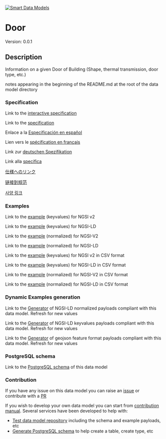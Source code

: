 [![Smart Data Models](https://smartdatamodels.org/wp-content/uploads/2022/01/SmartDataModels_logo.png "Logo")](https://smartdatamodels.org)
# Door
Version: 0.0.1

## Description 

Information on a given Door of Building (Shape, thermal transmission, door type, etc.)

notes appearing in the beginning of the README.md at the root of the data model directory
### Specification

Link to the [interactive specification](https://swagger.lab.fiware.org/?url=https://smart-data-models.github.io/dataModel.ZEB/Door/swagger.yaml)

Link to the [specification](https://github.com/smart-data-models/dataModel.ZEB/blob/master/Door/doc/spec.md)

Enlace a la [Especificación en español](https://github.com/smart-data-models/dataModel.ZEB/blob/master/Door/doc/spec_ES.md)

Lien vers le [spécification en français](https://github.com/smart-data-models/dataModel.ZEB/blob/master/Door/doc/spec_FR.md)

Link zur [deutschen Spezifikation](https://github.com/smart-data-models/dataModel.ZEB/blob/master/Door/doc/spec_DE.md)

Link alla [specifica](https://github.com/smart-data-models/dataModel.ZEB/blob/master/Door/doc/spec_IT.md)

[仕様へのリンク](https://github.com/smart-data-models/dataModel.ZEB/blob/master/Door/doc/spec_JA.md)

[链接到规范](https://github.com/smart-data-models/dataModel.ZEB/blob/master/Door/doc/spec_ZH.md)

[사양 링크](https://github.com/smart-data-models/dataModel.ZEB/blob/master/Door/doc/spec_KO.md)
### Examples

Link to the [example](https://smart-data-models.github.io/dataModel.ZEB/Door/examples/example.json) (keyvalues) for NGSI v2

Link to the [example](https://smart-data-models.github.io/dataModel.ZEB/Door/examples/example.jsonld) (keyvalues) for NGSI-LD

Link to the [example](https://smart-data-models.github.io/dataModel.ZEB/Door/examples/example-normalized.json) (normalized) for NGSI-V2

Link to the [example](https://smart-data-models.github.io/dataModel.ZEB/Door/examples/example-normalized.jsonld) (normalized) for NGSI-LD

Link to the [example](https://github.com/smart-data-models/dataModel.ZEB/blob/master/Door/examples/example.json.csv) (keyvalues) for NGSI v2 in CSV format

Link to the [example](https://github.com/smart-data-models/dataModel.ZEB/blob/master/Door/examples/example.jsonld.csv) (keyvalues) for NGSI-LD in CSV format

Link to the [example](https://github.com/smart-data-models/dataModel.ZEB/blob/master/Door/examples/example-normalized.json.csv) (normalized) for NGSI-V2 in CSV format

Link to the [example](https://github.com/smart-data-models/dataModel.ZEB/blob/master/Door/examples/example-normalized.jsonld.csv) (normalized) for NGSI-LD in CSV format
### Dynamic Examples generation

Link to the [Generator](https://smartdatamodels.org/extra/ngsi-ld_generator.php?schemaUrl=https://raw.githubusercontent.com/smart-data-models/dataModel.ZEB/master/Door/schema.json&email=info@smartdatamodels.org) of NGSI-LD normalized payloads compliant with this data model. Refresh for new values

Link to the [Generator](https://smartdatamodels.org/extra/ngsi-ld_generator_keyvalues.php?schemaUrl=https://raw.githubusercontent.com/smart-data-models/dataModel.ZEB/master/Door/schema.json&email=info@smartdatamodels.org) of NGSI-LD keyvalues payloads compliant with this data model. Refresh for new values

Link to the [Generator](https://smartdatamodels.org/extra/geojson_features_generator.php?schemaUrl=https://raw.githubusercontent.com/smart-data-models/dataModel.ZEB/master/Door/schema.json&email=info@smartdatamodels.org) of geojson feature format payloads compliant with this data model. Refresh for new values
### PostgreSQL schema

Link to the [PostgreSQL schema](https://github.com/smart-data-models/dataModel.ZEB/blob/master/Door/schema.sql) of this data model
### Contribution

 If you have any issue on this data model you can raise an [issue](https://github.com/smart-data-models/dataModel.ZEB/issues)  or contribute with a [PR](https://github.com/smart-data-models/dataModel.ZEB/pulls)

 If you wish to develop your own data model you can start from [contribution manual](https://bit.ly/contribution_manual). Several services have been developed to help with: 
 - [Test data model repository](https://smartdatamodels.org/index.php/data-models-contribution-api/) including the schema and example payloads, etc
 - [Generate PostgreSQL schema](https://smartdatamodels.org/index.php/sql-service/) to help create a table, create type, etc